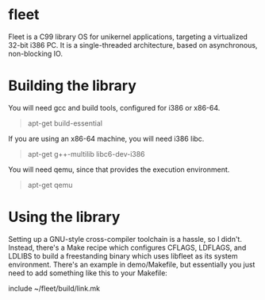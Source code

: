 # fleet

Fleet is a C99 library OS for unikernel applications, targeting a virtualized
32-bit i386 PC. It is a single-threaded architecture, based on asynchronous,
non-blocking IO.

# Building the library

You will need gcc and build tools, configured for i386 or x86-64.
> apt-get build-essential

If you are using an x86-64 machine, you will need i386 libc.
> apt-get g++-multilib libc6-dev-i386

You will need qemu, since that provides the execution environment.
> apt-get qemu


# Using the library

Setting up a GNU-style cross-compiler toolchain is a hassle, so I didn't.
Instead, there's a Make recipe which configures CFLAGS, LDFLAGS, and LDLIBS to
build a freestanding binary which uses libfleet as its system environment.
There's an example in demo/Makefile, but essentially you just need to add
something like this to your Makefile:


include ~/fleet/build/link.mk



